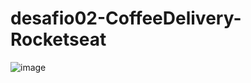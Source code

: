 # desafio02-CoffeeDelivery-Rocketseat

![image](https://user-images.githubusercontent.com/112526643/233096611-112660f7-6e96-4f51-a56c-cea516145314.png)
